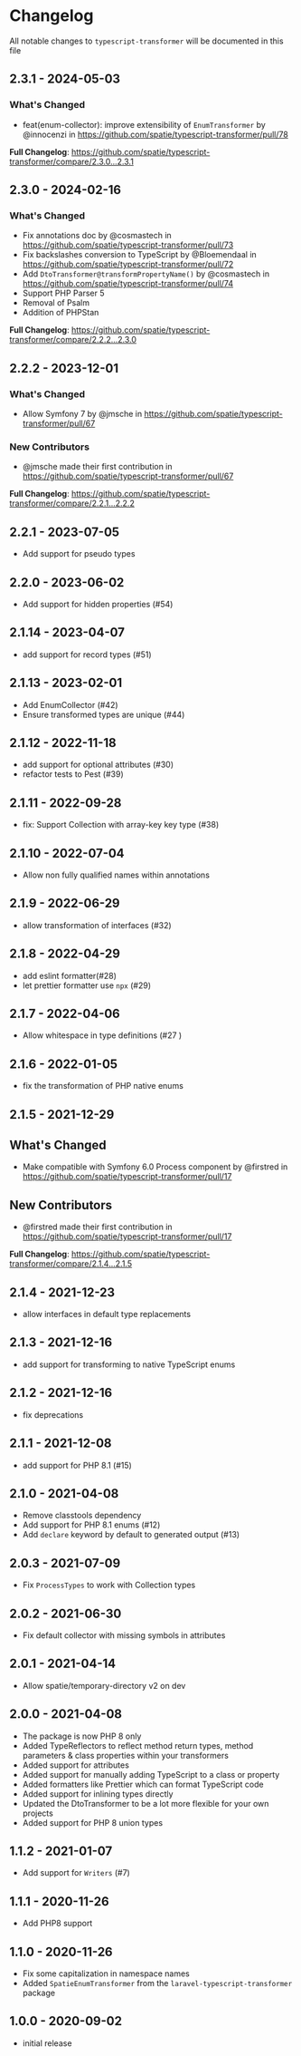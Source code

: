 # Changelog

All notable changes to `typescript-transformer` will be documented in this file

## 2.3.1 - 2024-05-03

### What's Changed

* feat(enum-collector): improve extensibility of `EnumTransformer` by @innocenzi in https://github.com/spatie/typescript-transformer/pull/78

**Full Changelog**: https://github.com/spatie/typescript-transformer/compare/2.3.0...2.3.1

## 2.3.0 - 2024-02-16

### What's Changed

* Fix annotations doc by @cosmastech in https://github.com/spatie/typescript-transformer/pull/73
* Fix backslashes conversion to TypeScript by @Bloemendaal in https://github.com/spatie/typescript-transformer/pull/72
* Add `DtoTransformer@transformPropertyName()` by @cosmastech in https://github.com/spatie/typescript-transformer/pull/74
* Support PHP Parser 5
* Removal of Psalm
* Addition of PHPStan

**Full Changelog**: https://github.com/spatie/typescript-transformer/compare/2.2.2...2.3.0

## 2.2.2 - 2023-12-01

### What's Changed

* Allow Symfony 7 by @jmsche in https://github.com/spatie/typescript-transformer/pull/67

### New Contributors

* @jmsche made their first contribution in https://github.com/spatie/typescript-transformer/pull/67

**Full Changelog**: https://github.com/spatie/typescript-transformer/compare/2.2.1...2.2.2

## 2.2.1 - 2023-07-05

- Add support for pseudo types

## 2.2.0 - 2023-06-02

- Add support for hidden properties (#54)

## 2.1.14 - 2023-04-07

- add support for record types (#51)

## 2.1.13 - 2023-02-01

- Add EnumCollector (#42)
- Ensure transformed types are unique (#44)

## 2.1.12 - 2022-11-18

- add support for optional attributes (#30)
- refactor tests to Pest (#39)

## 2.1.11 - 2022-09-28

- fix: Support Collection with array-key key type (#38)

## 2.1.10 - 2022-07-04

- Allow non fully qualified names within annotations

## 2.1.9 - 2022-06-29

- allow transformation of interfaces (#32)

## 2.1.8 - 2022-04-29

- add eslint formatter(#28)
- let prettier formatter use `npx` (#29)

## 2.1.7 - 2022-04-06

- Allow whitespace in type definitions (#27 )

## 2.1.6 - 2022-01-05

- fix the transformation of PHP native enums

## 2.1.5 - 2021-12-29

## What's Changed

- Make compatible with Symfony 6.0 Process component by @firstred in https://github.com/spatie/typescript-transformer/pull/17

## New Contributors

- @firstred made their first contribution in https://github.com/spatie/typescript-transformer/pull/17

**Full Changelog**: https://github.com/spatie/typescript-transformer/compare/2.1.4...2.1.5

## 2.1.4 - 2021-12-23

- allow interfaces in default type replacements

## 2.1.3 - 2021-12-16

- add support for transforming to native TypeScript enums

## 2.1.2 - 2021-12-16

- fix deprecations

## 2.1.1 - 2021-12-08

- add support for PHP 8.1 (#15)

## 2.1.0 - 2021-04-08

- Remove classtools dependency
- Add support for PHP 8.1 enums (#12)
- Add `declare` keyword by default to generated output (#13)

## 2.0.3 - 2021-07-09

- Fix `ProcessTypes` to work with Collection types

## 2.0.2 - 2021-06-30

- Fix default collector with missing symbols in attributes

## 2.0.1 - 2021-04-14

- Allow spatie/temporary-directory v2 on dev

## 2.0.0 - 2021-04-08

- The package is now PHP 8 only
- Added TypeReflectors to reflect method return types, method parameters & class properties within your transformers
- Added support for attributes
- Added support for manually adding TypeScript to a class or property
- Added formatters like Prettier which can format TypeScript code
- Added support for inlining types directly
- Updated the DtoTransformer to be a lot more flexible for your own projects
- Added support for PHP 8 union types

## 1.1.2 - 2021-01-07

- Add support for `Writers` (#7)

## 1.1.1 - 2020-11-26

- Add PHP8 support

## 1.1.0 - 2020-11-26

- Fix some capitalization in namespace names
- Added `SpatieEnumTransformer` from the `laravel-typescript-transformer` package

## 1.0.0 - 2020-09-02

- initial release
